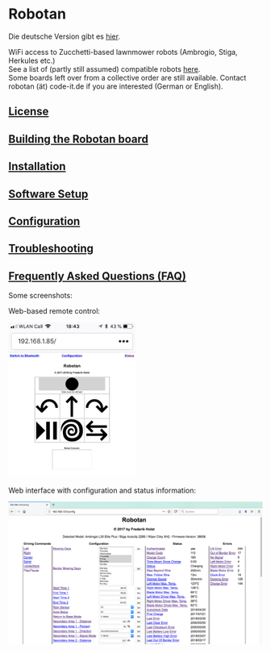 # Robotan
Die deutsche Version gibt es <A HREF="README_de.md">hier</A>.  

WiFi access to Zucchetti-based lawnmower robots (Ambrogio, Stiga, Herkules etc.)  
See a list of (partly still assumed) compatible robots <A HREF="Supported Models.md">here</A>.  
Some boards left over from a collective order are still available. Contact robotan (ät) code-it.de if you are interested (German or English).

<H2><A HREF="LICENSE.md">License</A></H2>
<H2><A HREF="Assembly Instructions.md">Building the Robotan board</A></H2>
<H2><A HREF="Installation.md">Installation</A></H2>
<H2><A HREF="Setup.md">Software Setup</A></H2>
<H2><A HREF="Configuration.md">Configuration</A></H2>
<H2><A HREF="Troubleshooting.md">Troubleshooting</A></H2>
<H2><A HREF="FAQ.md">Frequently Asked Questions (FAQ)</A></H2>

Some screenshots:  

Web-based remote control:

<IMG WIDTH=50% SRC="./img/web-based%20remote%20control.jpg">

Web interface with configuration and status information:

<IMG SRC="./img/web%20interface%20status%20configuration.jpg">
